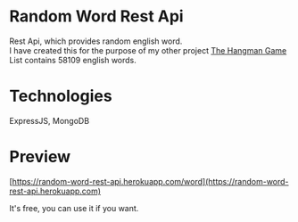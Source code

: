 # Random Word Rest Api
Rest Api, which provides random english word.\
I have created this for the purpose of my other project [The Hangman Game](https://github.com/Damiant94/The-Hangman-Game)\
List contains 58109 english words.

# Technologies
ExpressJS, MongoDB

# Preview
[https://random-word-rest-api.herokuapp.com/word](https://random-word-rest-api.herokuapp.com)

It's free, you can use it if you want.
